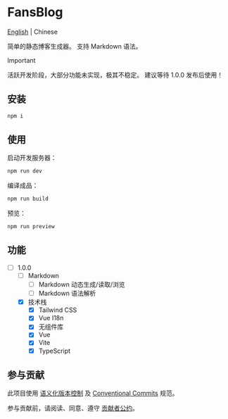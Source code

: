 # FansBlog

[English](/README.md) | Chinese

简单的静态博客生成器。
支持 Markdown 语法。

> [!IMPORTANT]
> 活跃开发阶段，大部分功能未实现，极其不稳定。
> 建议等待 1.0.0 发布后使用！

## 安装

```bash
npm i
```

## 使用

启动开发服务器：

```bash
npm run dev
```

编译成品：

```bash
npm run build
```

预览：

```bash
npm run preview
```

## 功能

- [ ] 1.0.0
  - [ ] Markdown
    - [ ] Markdown 动态生成/读取/浏览
    - [ ] Markdown 语法解析
  - [x] 技术栈
    - [x] Tailwind CSS
    - [x] Vue I18n
    - [x] 无组件库
    - [x] Vue
    - [x] Vite
    - [x] TypeScript

## 参与贡献

此项目使用 [语义化版本控制](https://semver.org/) 及 [Conventional Commits](https://www.conventionalcommits.org/en/v1.0.0/) 规范。

参与贡献前，请阅读、同意、遵守 [贡献者公约](/docs/CODE_OF_CONDUCT-zh.md)。
